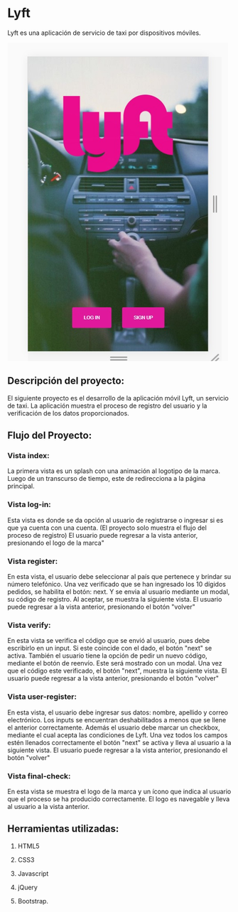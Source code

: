 # Lyft

Lyft es una aplicación de servicio de taxi por dispositivos móviles.

![App Lyft](assets/images/app.jpg)

## Descripción del proyecto:

El siguiente proyecto es el desarrollo de la aplicación móvil Lyft, un servicio de taxi. 
La aplicación muestra el proceso de registro del usuario y la verificación de los datos proporcionados.

## Flujo del Proyecto:

### Vista index:
La primera vista es un splash con una animación al logotipo de la marca. Luego de un transcurso de tiempo, este de redirecciona a la página principal.

### Vista log-in:
Esta vista es donde se da opción al usuario de registrarse o ingresar si es que ya cuenta con una cuenta. (El proyecto solo muestra el flujo del proceso de registro)
El usuario puede regresar a la vista anterior, presionando el logo de la marca"

### Vista register:
En esta vista, el usuario debe seleccionar al país que pertenece y brindar su número telefónico. Una vez verificado que se han ingresado los 10 dígidos pedidos, se habilita el botón: next. Y se envia al usuario mediante un modal, su código de registro.
Al aceptar, se muestra la siguiente vista.
El usuario puede regresar a la vista anterior, presionando el botón "volver"

### Vista verify:
En esta vista se verifica el código que se envió al usuario, pues debe escribirlo en un input. Si este coincide con el dado, el botón "next" se activa. 
También el usuario tiene la opción de pedir un nuevo código, mediante el botón de reenvío. Este será mostrado con un modal.
Una vez que el código este verificado, el botón "next", muestra la siguiente vista.
El usuario puede regresar a la vista anterior, presionando el botón "volver"

### Vista user-register:
En esta vista, el usuario debe ingresar sus datos: nombre, apellido y correo electrónico.
Los inputs se encuentran deshabilitados a menos que se llene el anterior correctamente.
Además el usuario debe marcar un checkbox, mediante el cual acepta las condiciones de Lyft.
Una vez todos los campos estén llenados correctamente el botón "next" se activa y lleva al usuario a la siguiente vista.
El usuario puede regresar a la vista anterior, presionando el botón "volver"

### Vista final-check:
En esta vista se muestra el logo de la marca y un ícono que indica al usuario que el proceso se ha producido correctamente.
El logo es navegable y lleva al usuario a la vista anterior.


## Herramientas utilizadas:

1. HTML5

2. CSS3

3. Javascript

4. jQuery

5. Bootstrap.